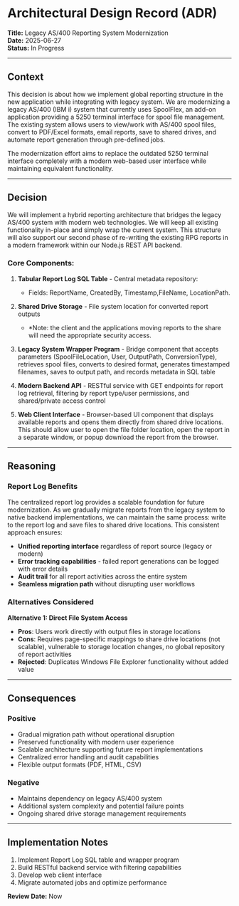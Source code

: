 # Architectural Design Record (ADR)

**Title:** Legacy AS/400 Reporting System Modernization  
**Date:** 2025-06-27  
**Status:** In Progress  

---

## Context

This decision is about how we implement global reporting structure in the new application while integrating with legacy system. We are modernizing a legacy AS/400 (IBM i) system that currently uses SpoolFlex, an add-on application providing a 5250 terminal interface for spool file management. The existing system allows users to view/work with AS/400 spool files, convert to PDF/Excel formats, email reports, save to shared drives, and automate report generation through pre-defined jobs. 

The modernization effort aims to replace the outdated 5250 terminal interface completely with a modern web-based user interface while maintaining equivalent functionality.

---

## Decision

We will implement a hybrid reporting architecture that bridges the legacy AS/400 system with modern web technologies. We will keep all existing functionality in-place and simply wrap the current system. This structure will also support our second phase of re-writing the existing RPG reports in a modern framework within our Node.js REST API backend.

### Core Components:

1. **Tabular Report Log SQL Table** - Central metadata repository:
   - Fields: ReportName, CreatedBy, Timestamp,FileName, LocationPath.

2. **Shared Drive Storage** - File system location for converted report outputs
   - *Note: the client and the applications moving reports to the share will need the appropriate security access.

3. **Legacy System Wrapper Program** - Bridge component that accepts parameters (SpoolFileLocation, User, OutputPath, ConversionType), retrieves spool files, converts to desired format, generates timestamped filenames, saves to output path, and records metadata in SQL table

4. **Modern Backend API** - RESTful service with GET endpoints for report log retrieval, filtering by report type/user permissions, and shared/private access control

5. **Web Client Interface** - Browser-based UI component that displays available reports and opens them directly from shared drive locations. This should allow user to open the file folder location, open the report in a separate window, or popup download the report from the browser.

---

## Reasoning

### Report Log Benefits

The centralized report log provides a scalable foundation for future modernization. As we gradually migrate reports from the legacy system to native backend implementations, we can maintain the same process: write to the report log and save files to shared drive locations. This consistent approach ensures:

- **Unified reporting interface** regardless of report source (legacy or modern)
- **Error tracking capabilities** - failed report generations can be logged with error details
- **Audit trail** for all report activities across the entire system
- **Seamless migration path** without disrupting user workflows

### Alternatives Considered

**Alternative 1: Direct File System Access**
- **Pros**: Users work directly with output files in storage locations
- **Cons**: Requires page-specific mappings to share drive locations (not scalable), vulnerable to storage location changes, no global repository of report activities
- **Rejected**: Duplicates Windows File Explorer functionality without added value

---

## Consequences

### Positive
- Gradual migration path without operational disruption
- Preserved functionality with modern user experience
- Scalable architecture supporting future report implementations
- Centralized error handling and audit capabilities
- Flexible output formats (PDF, HTML, CSV)

### Negative
- Maintains dependency on legacy AS/400 system
- Additional system complexity and potential failure points
- Ongoing shared drive storage management requirements

---

## Implementation Notes

1. Implement Report Log SQL table and wrapper program
2. Build RESTful backend service with filtering capabilities
3. Develop web client interface
4. Migrate automated jobs and optimize performance

**Review Date:** Now